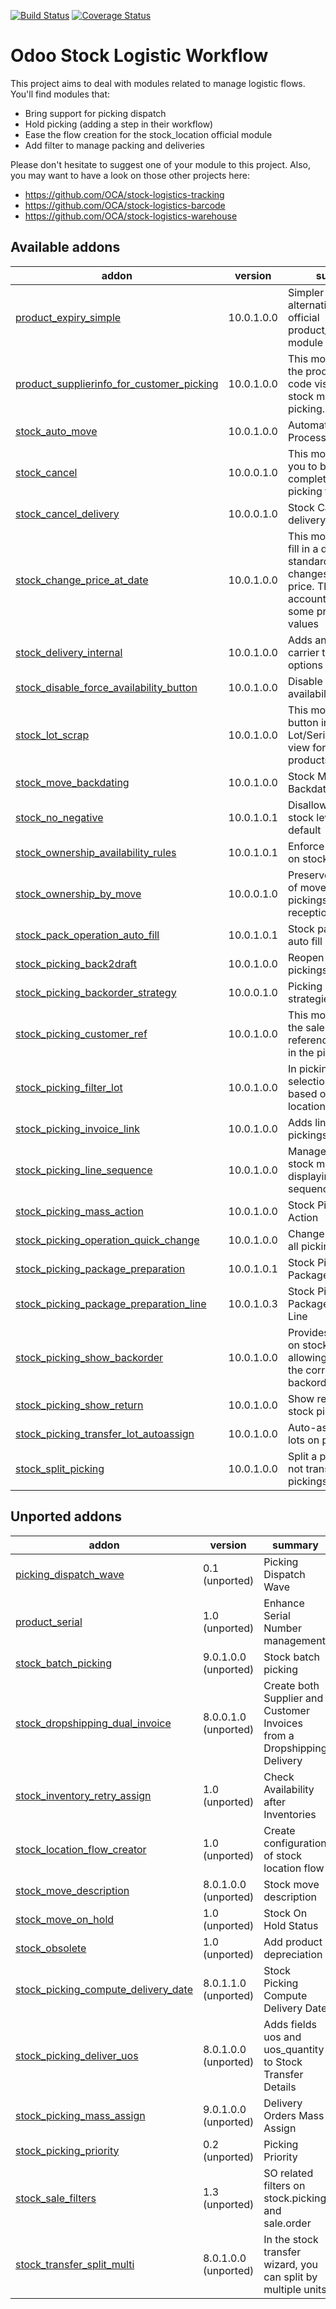 [![Build Status](https://travis-ci.org/OCA/stock-logistics-workflow.svg?branch=10.0)](https://travis-ci.org/OCA/stock-logistics-workflow)
[![Coverage Status](https://img.shields.io/coveralls/OCA/stock-logistics-workflow.svg)](https://coveralls.io/r/OCA/stock-logistics-workflow?branch=10.0)

Odoo Stock Logistic Workflow
===========================

This project aims to deal with modules related to manage logistic flows. You'll find modules that:

 - Bring support for picking dispatch
 - Hold picking (adding a step in their workflow)
 - Ease the flow creation for the stock_location official module
 - Add filter to manage packing and deliveries

Please don't hesitate to suggest one of your module to this project. Also, you may want to have a look on those other projects here:

 - https://github.com/OCA/stock-logistics-tracking
 - https://github.com/OCA/stock-logistics-barcode
 - https://github.com/OCA/stock-logistics-warehouse

[//]: # (addons)

Available addons
----------------
addon | version | summary
--- | --- | ---
[product_expiry_simple](product_expiry_simple/) | 10.0.1.0.0 | Simpler and better alternative to the official product_expiry module
[product_supplierinfo_for_customer_picking](product_supplierinfo_for_customer_picking/) | 10.0.1.0.0 | This module makes the product customer code visible in the stock moves of a picking.
[stock_auto_move](stock_auto_move/) | 10.0.1.0.0 | Automatic Move Processing
[stock_cancel](stock_cancel/) | 10.0.0.1.0 | This module allows you to bring back a completed stock picking to draft state
[stock_cancel_delivery](stock_cancel_delivery/) | 10.0.0.1.0 | Stock Cancel delivery
[stock_change_price_at_date](stock_change_price_at_date/) | 10.0.1.0.0 | This module allows to fill in a date in the standard wizard that changes product price. That helps accountant to add some product past values
[stock_delivery_internal](stock_delivery_internal/) | 10.0.1.0.0 | Adds an internal carrier to delivery options
[stock_disable_force_availability_button](stock_disable_force_availability_button/) | 10.0.1.0.0 | Disable force availability button
[stock_lot_scrap](stock_lot_scrap/) | 10.0.1.0.0 | This module adds a button in Production Lot/Serial Number view form to Scrap all products contained.
[stock_move_backdating](stock_move_backdating/) | 10.0.1.0.0 | Stock Move Backdating
[stock_no_negative](stock_no_negative/) | 10.0.1.0.1 | Disallow negative stock levels by default
[stock_ownership_availability_rules](stock_ownership_availability_rules/) | 10.0.1.0.1 | Enforce ownership on stock availability
[stock_ownership_by_move](stock_ownership_by_move/) | 10.0.0.1.0 | Preserve Ownership of moves (not pickings) on reception.
[stock_pack_operation_auto_fill](stock_pack_operation_auto_fill/) | 10.0.1.0.1 | Stock pack operation auto fill
[stock_picking_back2draft](stock_picking_back2draft/) | 10.0.1.0.0 | Reopen cancelled pickings
[stock_picking_backorder_strategy](stock_picking_backorder_strategy/) | 10.0.0.1.0 | Picking backordering strategies
[stock_picking_customer_ref](stock_picking_customer_ref/) | 10.0.1.0.0 | This module displays the sale reference/description in the pickings
[stock_picking_filter_lot](stock_picking_filter_lot/) | 10.0.1.0.0 | In picking out lots' selection, filter lots based on their location
[stock_picking_invoice_link](stock_picking_invoice_link/) | 10.0.1.0.0 | Adds link between pickings and invoices
[stock_picking_line_sequence](stock_picking_line_sequence/) | 10.0.1.0.0 | Manages the order of stock moves by displaying its sequence
[stock_picking_mass_action](stock_picking_mass_action/) | 10.0.1.0.0 | Stock Picking Mass Action
[stock_picking_operation_quick_change](stock_picking_operation_quick_change/) | 10.0.1.0.0 | Change location of all picking operations
[stock_picking_package_preparation](stock_picking_package_preparation/) | 10.0.1.0.1 | Stock Picking Package Preparation
[stock_picking_package_preparation_line](stock_picking_package_preparation_line/) | 10.0.1.0.3 | Stock Picking Package Preparation Line
[stock_picking_show_backorder](stock_picking_show_backorder/) | 10.0.1.0.0 | Provides a new field on stock pickings, allowing to display the corresponding backorders.
[stock_picking_show_return](stock_picking_show_return/) | 10.0.1.0.0 | Show returns on stock pickings
[stock_picking_transfer_lot_autoassign](stock_picking_transfer_lot_autoassign/) | 10.0.1.0.0 | Auto-assignation of lots on pickings
[stock_split_picking](stock_split_picking/) | 10.0.1.0.0 | Split a picking in two not transferred pickings


Unported addons
---------------
addon | version | summary
--- | --- | ---
[picking_dispatch_wave](picking_dispatch_wave/) | 0.1 (unported) | Picking Dispatch Wave
[product_serial](product_serial/) | 1.0 (unported) | Enhance Serial Number management
[stock_batch_picking](stock_batch_picking/) | 9.0.1.0.0 (unported) | Stock batch picking
[stock_dropshipping_dual_invoice](stock_dropshipping_dual_invoice/) | 8.0.0.1.0 (unported) | Create both Supplier and Customer Invoices from a Dropshipping Delivery
[stock_inventory_retry_assign](stock_inventory_retry_assign/) | 1.0 (unported) | Check Availability after Inventories
[stock_location_flow_creator](stock_location_flow_creator/) | 1.0 (unported) | Create configuration of stock location flow
[stock_move_description](stock_move_description/) | 8.0.1.0.0 (unported) | Stock move description
[stock_move_on_hold](stock_move_on_hold/) | 1.0 (unported) | Stock On Hold Status
[stock_obsolete](stock_obsolete/) | 1.0 (unported) | Add product depreciation
[stock_picking_compute_delivery_date](stock_picking_compute_delivery_date/) | 8.0.1.1.0 (unported) | Stock Picking Compute Delivery Date
[stock_picking_deliver_uos](stock_picking_deliver_uos/) | 8.0.1.0.0 (unported) | Adds fields uos and uos_quantity to Stock Transfer Details
[stock_picking_mass_assign](stock_picking_mass_assign/) | 9.0.1.0.0 (unported) | Delivery Orders Mass Assign
[stock_picking_priority](stock_picking_priority/) | 0.2 (unported) | Picking Priority
[stock_sale_filters](stock_sale_filters/) | 1.3 (unported) | SO related filters on stock.picking and sale.order
[stock_transfer_split_multi](stock_transfer_split_multi/) | 8.0.1.0.0 (unported) | In the stock transfer wizard, you can split by multiple units

[//]: # (end addons)
